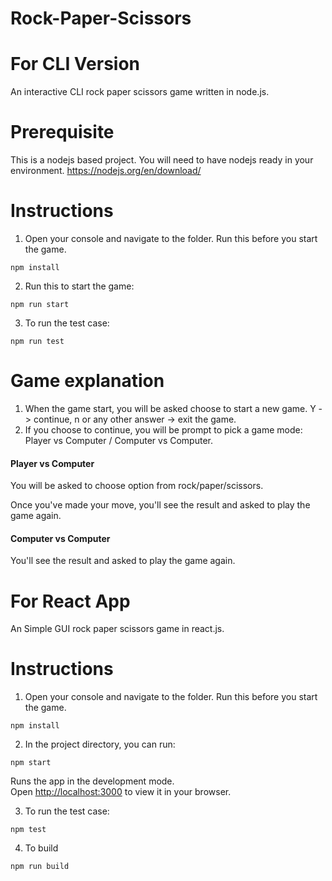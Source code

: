 # Rock-Paper-Scissors

# For CLI Version

An interactive CLI rock paper scissors game written in node.js.

# Prerequisite

This is a nodejs based project. You will need to have nodejs ready in your environment.
https://nodejs.org/en/download/

# Instructions

1. Open your console and navigate to the folder. Run this before you start the game.

```
npm install
```

2. Run this to start the game:

```
npm run start
```

3. To run the test case:

```
npm run test
```

# Game explanation

1. When the game start, you will be asked choose to start a new game. Y -> continue, n or any other answer -> exit the game.
2. If you choose to continue, you will be prompt to pick a game mode: Player vs Computer / Computer vs Computer.

#### Player vs Computer

You will be asked to choose option from rock/paper/scissors.

Once you've made your move, you'll see the result and asked to play the game again.

#### Computer vs Computer

You'll see the result and asked to play the game again.

# For React App

An Simple GUI rock paper scissors game in react.js.

# Instructions

1. Open your console and navigate to the folder. Run this before you start the game.

```
npm install
```

2. In the project directory, you can run:

```
npm start
```

Runs the app in the development mode.\
Open [http://localhost:3000](http://localhost:3000) to view it in your browser.

3. To run the test case:

```
npm test
```

4. To build

```
npm run build
```
